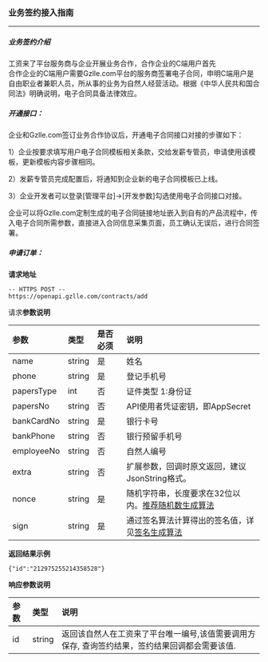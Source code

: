 ### 业务签约接入指南

---

##### 业务签约介绍

工资来了平台服务商与企业开展业务合作，合作企业的C端用户首先  
合作企业的C端用户需要Gzlle.com平台的服务商签署电子合同，申明C端用户是自由职业者兼职人员，所从事的业务为自然人经营活动。根据《中华人民共和国合同法》明确说明，电子合同具备法律效应。

##### 开通接口：

企业和Gzlle.com签订业务合作协议后，开通电子合同接口对接的步骤如下：

1）企业按要求填写用户电子合同模板相关条款，交给发薪专管员，申请使用该模板，更新模板内容步骤相同。

2）发薪专管员完成配置后，将通知到企业新的电子合同模板已上线。

3）企业开发者可以登录\[管理平台\]-&gt;\[开发参数\]勾选使用电子合同接口对接。

企业可以将Gzlle.com定制生成的电子合同链接地址嵌入到自有的产品流程中，传入电子合同所需参数，直接进入合同信息采集页面，员工确认无误后，进行合同签署。

##### 申请订单：

**请求地址**

```
-- HTTPS POST --
https://openapi.gzlle.com/contracts/add
```

请求**参数说明**

| 参数 | 类型 | 是否必须 | 说明 |
| :--- | :--- | :--- | :--- |
| name | string | 是 | 姓名 |
| phone | string | 是 | 登记手机号 |
| papersType | int | 否 | 证件类型 1:身份证 |
| papersNo | string | 否 | API使用者凭证密钥，即AppSecret |
| bankCardNo | string | 是 | 银行卡号 |
| bankPhone | string | 否 | 银行预留手机号 |
| employeeNo | string | 否 | 自然人编号 |
| extra | string | 否 | 扩展参数，回调时原文返回，建议JsonString格式。 |
| nonce | string | 是 | 随机字符串，长度要求在32位以内。[推荐随机数生成算法](/ji-chu/an-quan-gui-fan.md) |
| sign | string | 是 | 通过签名算法计算得出的签名值，详见[签名生成算法](/ji-chu/an-quan-gui-fan.md) |

**返回结果示例**

```
{"id":"212975255214358528"}
```

**响应参数说明**

| 参数 | 类型 | 说明 |
| :--- | :--- | :--- |
| id | string | 返回该自然人在工资来了平台唯一编号,该值需要调用方保存, 查询签约结果，签约结果回调都会需要该值. |



